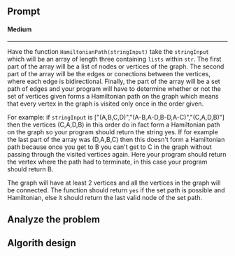 ## Prompt
#### Medium
---
Have the function `HamiltonianPath(stringInput)` take the `stringInput` which will be an array of length three containing `lists` within `str`. The first part of the array will be a list of nodes or vertices of the graph. The second part of the array will be the edges or conections between the vertices,  where each edge is bidirectional. Finally, the part of the array will be a set path of edges and your program will have to determine whether or not the set of vertices given forms a Hamiltonian path on the graph which means that every vertex in the graph is visited only once in the order given. 

For example: if `stringInput` is ["(A,B,C,D)","(A-B,A-D,B-D,A-C)","(C,A,D,B)"] then the vertices (C,A,D,B) in this order do in fact form a Hamiltonian path on the graph so your program should return the string yes. If for example the last part of the array was (D,A,B,C) then this doesn't form a Hamiltonian path because once you get to B you can't get to C in the graph without passing through the visited vertices again. Here your program should return the vertex where the path had to terminate, in this case your program should return B. 

The graph will have at least 2 vertices and all the vertices in the graph will be connected.
The function should return `yes` if the set path is possible and Hamiltonian, else it should return the last valid node of the set path.

## Analyze the problem

## Algorith design